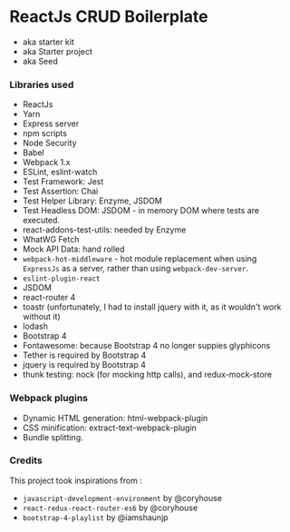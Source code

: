 # ReactJs CRUD Boilerplate

* aka starter kit
* aka Starter project
* aka Seed

### Libraries used
* ReactJs
* Yarn
* Express server
* npm scripts
* Node Security
* Babel
* Webpack 1.x
* ESLint, eslint-watch
* Test Framework: Jest
* Test Assertion: Chai
* Test Helper Library: Enzyme, JSDOM
* Test Headless DOM: JSDOM - in memory DOM where tests are executed.
* react-addons-test-utils: needed by Enzyme
* WhatWG Fetch
* Mock API Data: hand rolled
* `webpack-hot-middleware` - hot module replacement when using `ExpressJs` as a server, rather than using `webpack-dev-server`.
* `eslint-plugin-react`
* JSDOM
* react-router 4
* toastr (unfortunately, I had to install jquery with it, as it wouldn't work without it)
* lodash
* Bootstrap 4
* Fontawesome: because Bootstrap 4 no longer suppies glyphicons
* Tether is required by Bootstrap 4
* jquery is required by Bootstrap 4
* thunk testing: nock (for mocking http calls), and redux-mock-store

### Webpack plugins
* Dynamic HTML generation: html-webpack-plugin
* CSS minification: extract-text-webpack-plugin
* Bundle splitting.




### Credits
This project took inspirations from :
* `javascript-development-environment` by @coryhouse
* `react-redux-react-router-es6` by @coryhouse
* `bootstrap-4-playlist` by @iamshaunjp
